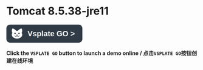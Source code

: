 # Tomcat 8.5.38-jre11

<a href="https://www.vsplate.com/?docker-compose=https://github.com/vsplate/dcenvs/tomcat/8.5.38-jre11"><img alt="VSPLATE GO" src="https://raw.githubusercontent.com/vsplate/images/master/vsgo_btn.png" width="200px"></a>

**Click the `VSPLATE GO` button to launch a demo online / 点击`VSPLATE GO`按钮创建在线环境**